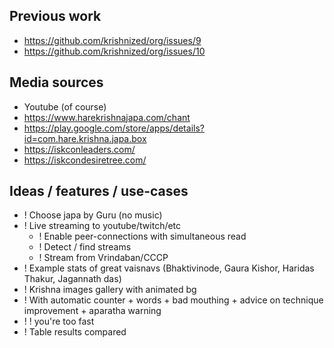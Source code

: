 ## Previous work

* https://github.com/krishnized/org/issues/9
* https://github.com/krishnized/org/issues/10


## Media sources

* Youtube (of course)
* https://www.harekrishnajapa.com/chant
* https://play.google.com/store/apps/details?id=com.hare.krishna.japa.box
* https://iskconleaders.com/
* https://iskcondesiretree.com/


## Ideas / features / use-cases

* ! Choose japa by Guru (no music)
* ! Live streaming to youtube/twitch/etc
  * ! Enable peer-connections with simultaneous read
  * ! Detect / find streams
  * ! Stream from Vrindaban/CCCP
* ! Example stats of great vaisnavs (Bhaktivinode, Gaura Kishor, Haridas Thakur, Jagannath das)
* ! Krishna images gallery with animated bg
* ! With automatic counter + words + bad mouthing + advice on technique improvement + aparatha warning
* ! ! you're too fast
* ! Table results compared
